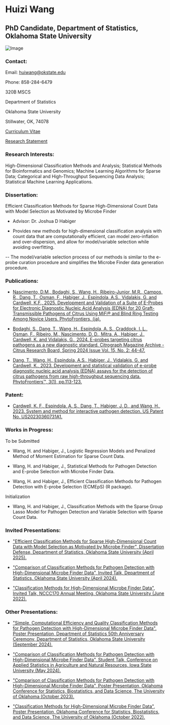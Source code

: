 # Huizi Wang 

## PhD Candidate, Department of Statistics, Oklahoma State University

![Image](https://github.com/user-attachments/assets/f8ec0368-2563-4c06-a697-d8bb40f656e0)

### Contact:

Email: huiwang@okstate.edu

Phone: 858-284-6479

320B MSCS 

Department of Statistics

Oklahoma State University

Stillwater, OK, 74078

[Curriculum Vitae](https://github.com/user-attachments/files/21375614/Huizi_s_CV.pdf)

[Research Statement](https://github.com/user-attachments/files/21375648/Research_Statement_Huizi.pdf)

### Research Interests:

High-Dimensional Classification Methods and Analysis; Statistical Methods for Bioinformatics and Genomics; Machine Learning Algorithms for Sparse Data; Categorical and High-Throughput Sequencing Data Analysis; Statistical Machine Learning Applications.

### Dissertation: 

Efficient Classification Methods for Sparse High-Dimensional Count Data with Model Selection as Motivated by Microbe Finder

- Advisor: Dr. Joshua D Habiger
  
- Provides new methods for high-dimensional classification analysis with count data that are computationally efficient, can model zero-inflation and over-dispersion, and allow for model/variable selection while avoiding overfitting.

-- The model/variable selection process of our methods is similar to the e-probe curation procedure and simplifies the Microbe Finder data generation procedure. 

### Publications:
- [Nascimento, D.M., Bodaghi, S., Wang, H., Ribeiro-Junior, M.R., Campos, R., Dang, T., Osman, F., Habiger, J., Espindola, A.S., Vidalakis, G. and Cardwell, K.F., 2025. Development and Validation of a Suite of E-Probes for Electronic Diagnostic Nucleic Acid Analysis (EDNA) for 20 Graft-Transmissible Pathogens of Citrus Using MiFi® and Blind Ring Testing Among Novice Users. PhytoFrontiers, (ja).](https://apsjournals.apsnet.org/doi/epdf/10.1094/PHYTOFR-12-24-0140-FI)

- [Bodaghi, S., Dang, T., Wang, H., Espindola, A. S., Craddock, I. L., Osman, F., Ribeiro, M., Nascimento, D. D., Mitra, A., Habiger, J., Cardwell, K. and Vidalakis, G., 2024. E-probes targeting citrus pathogens as a new diagnostic standard. Citrograph Magazine Archive - Citrus Research Board, Spring 2024 Issue Vol. 15, No. 2: 44-47.](https://citrus-research-board-static.sfo2.digitaloceanspaces.com/citrograph/pdf/CRB-Citrograph-Mag-Q2-Spring-2024-Web.pdf)

- [Dang, T., Wang, H., Espindola, A.S., Habiger, J., Vidalakis, G. and Cardwell, K., 2023. Development and statistical validation of e-probe diagnostic nucleic acid analysis (EDNA) assays for the detection of citrus pathogens from raw high-throughput sequencing data. PhytoFrontiers™, 3(1), pp.113-123.](https://apsjournals.apsnet.org/doi/epdf/10.1094/PHYTOFR-05-22-0047-FI)

### Patent:

- [Cardwell, K. F., Espindola, A. S., Dang, T., Habiger, J. D., and Wang, H., 2023. System and method for interactive pathogen detection. US Patent No. US20230360731A1.](https://patents.google.com/patent/US20230360731A1)

### Works in Progress:

To be Submitted

- Wang, H. and Habiger, J., Logistic Regression Models and Penalized Method of Moment Estimation for Sparse Count Data.

- Wang, H. and Habiger, J., Statistical Methods for Pathogen Detection and E-probe Selection with Microbe Finder Data.

- Wang, H. and Habiger, J., Efficient Classification Methods for Pathogen Detection with E-probe Selection (ECMEpS) (R package). 

Initialization

- Wang, H. and Habiger, J., Classification Methods with the Sparse Group Lasso Model for Pathogen Detection and Variable Selection with Sparse Count Data.

### Invited Presentations:
- ["Efficient Classification Methods for Sparse High-Dimensional Count Data with Model Selection as Motivated by Microbe Finder", Dissertation Defense, Department of Statistics, Oklahoma State University (April 2025).](https://github.com/user-attachments/files/20270576/Qualifying_Exam_Slide_2.pdf)

- ["Comparison of Classification Methods for Pathogen Detection with High-Dimensional Microbe Finder Data", Invited Talk, Department of Statistics, Oklahoma State University (April 2024).](https://github.com/user-attachments/files/20270582/Seminar_Fall_2024.pdf)

- ["Classification Methods for High-Dimensional Microbe Finder Data", Invited Talk, NCCC170 Annual Meeting, Oklahoma State University (June 2022).](https://github.com/user-attachments/files/20270584/Conference.pdf)

### Other Presentations:
- ["Simple, Computational Efficiency and Quality Classification Methods for Pathogen Detection with High-Dimensional Microbe Finder Data", Poster Presentation, Department of Statistics 50th Anniversary Ceremony, Department of Statistics, Oklahoma State University (September 2024).](https://github.com/user-attachments/files/20270588/Poster.Department.Anniversary.pdf)

- ["Comparison of Classification Methods for Pathogen Detection with High-Dimensional Microbe Finder Data", Student Talk, Conference on Applied Statistics in Agriculture and Natural Resources, Iowa State University (May 2024).](https://github.com/user-attachments/files/20270615/ISU_V2_Huizi.pdf)

- ["Comparison of Classification Methods for Pathogen Detection with High-Dimensional Microbe Finder Data", Poster Presentation, Oklahoma Conference for Statistics, Biostatistics, and Data Science, The University of Oklahoma (October 2023).](https://github.com/user-attachments/files/20270622/Poster--OSU.Huizi.wang.2023.pdf)

- ["Classification Methods for High-Dimensional Microbe Finder Data", Poster Presentation, Oklahoma Conference for Statistics, Biostatistics, and Data Science, The University of Oklahoma (October 2022).](https://github.com/user-attachments/files/20270623/Poster.New--OSU.Huizi.wang.pdf)
